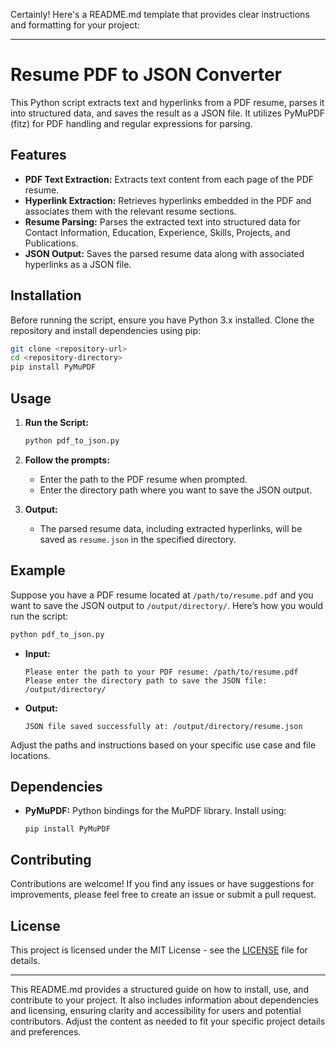 Certainly! Here's a README.md template that provides clear instructions and formatting for your project:

---

# Resume PDF to JSON Converter

This Python script extracts text and hyperlinks from a PDF resume, parses it into structured data, and saves the result as a JSON file. It utilizes PyMuPDF (fitz) for PDF handling and regular expressions for parsing.

## Features

- **PDF Text Extraction:** Extracts text content from each page of the PDF resume.
- **Hyperlink Extraction:** Retrieves hyperlinks embedded in the PDF and associates them with the relevant resume sections.
- **Resume Parsing:** Parses the extracted text into structured data for Contact Information, Education, Experience, Skills, Projects, and Publications.
- **JSON Output:** Saves the parsed resume data along with associated hyperlinks as a JSON file.

## Installation

Before running the script, ensure you have Python 3.x installed. Clone the repository and install dependencies using pip:

```bash
git clone <repository-url>
cd <repository-directory>
pip install PyMuPDF
```

## Usage

1. **Run the Script:**

   ```bash
   python pdf_to_json.py
   ```

2. **Follow the prompts:**
   - Enter the path to the PDF resume when prompted.
   - Enter the directory path where you want to save the JSON output.

3. **Output:**
   - The parsed resume data, including extracted hyperlinks, will be saved as `resume.json` in the specified directory.

## Example

Suppose you have a PDF resume located at `/path/to/resume.pdf` and you want to save the JSON output to `/output/directory/`. Here’s how you would run the script:

```bash
python pdf_to_json.py
```

- **Input:**
  ```
  Please enter the path to your PDF resume: /path/to/resume.pdf
  Please enter the directory path to save the JSON file: /output/directory/
  ```

- **Output:**
  ```
  JSON file saved successfully at: /output/directory/resume.json
  ```

Adjust the paths and instructions based on your specific use case and file locations.

## Dependencies

- **PyMuPDF:** Python bindings for the MuPDF library. Install using:
  ```
  pip install PyMuPDF
  ```

## Contributing

Contributions are welcome! If you find any issues or have suggestions for improvements, please feel free to create an issue or submit a pull request.

## License

This project is licensed under the MIT License - see the [LICENSE](LICENSE) file for details.

---

This README.md provides a structured guide on how to install, use, and contribute to your project. It also includes information about dependencies and licensing, ensuring clarity and accessibility for users and potential contributors. Adjust the content as needed to fit your specific project details and preferences.
